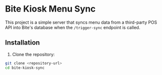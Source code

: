 # Bite Kiosk Menu Sync

This project is a simple server that syncs menu data from a third-party POS API into Bite's database when the `/trigger-sync` endpoint is called.

## Installation

1. Clone the repository:
```bash
git clone <repository-url>
cd bite-kiosk-sync
